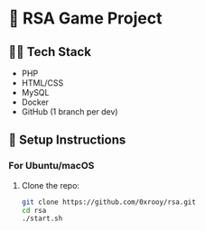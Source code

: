 # 🔐 RSA Game Project

## 👨‍💻 Tech Stack
- PHP
- HTML/CSS
- MySQL
- Docker
- GitHub (1 branch per dev)

## 👣 Setup Instructions

### For Ubuntu/macOS
1. Clone the repo:
   ```bash
   git clone https://github.com/0xrooy/rsa.git
   cd rsa
   ./start.sh



